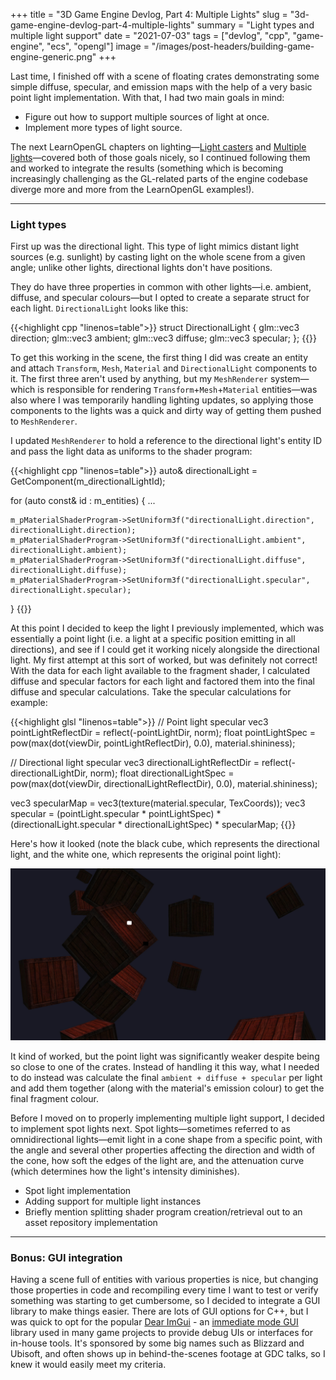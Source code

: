 +++
title = "3D Game Engine Devlog, Part 4: Multiple Lights"
slug = "3d-game-engine-devlog-part-4-multiple-lights"
summary = "Light types and multiple light support"
date = "2021-07-03"
tags = ["devlog", "cpp", "game-engine", "ecs", "opengl"]
image = "/images/post-headers/building-game-engine-generic.png"
+++

Last time, I finished off with a scene of floating crates demonstrating some simple diffuse, specular, and emission maps with the help of a very basic point light implementation. With that, I had two main goals in mind:

- Figure out how to support multiple sources of light at once.
- Implement more types of light source.

The next LearnOpenGL chapters on lighting—[Light casters](https://learnopengl.com/Lighting/Light-casters) and [Multiple lights](https://learnopengl.com/Lighting/Multiple-lights)—covered both of those goals nicely, so I continued following them and worked to integrate the results (something which is becoming increasingly challenging as the GL-related parts of the engine codebase diverge more and more from the LearnOpenGL examples!).

---

### Light types

First up was the directional light. This type of light mimics distant light sources (e.g. sunlight) by casting light on the whole scene from a given angle; unlike other lights, directional lights don't have positions.

They do have three properties in common with other lights—i.e. ambient, diffuse, and specular colours—but I opted to create a separate struct for each light. `DirectionalLight` looks like this:

{{<highlight cpp "linenos=table">}}
struct DirectionalLight
{
    glm::vec3 direction;
    glm::vec3 ambient;
    glm::vec3 diffuse;
    glm::vec3 specular;
};
{{</highlight>}}

To get this working in the scene, the first thing I did was create an entity and attach `Transform`, `Mesh`, `Material` and `DirectionalLight` components to it. The first three aren't used by anything, but my `MeshRenderer` system—which is responsible for rendering `Transform`+`Mesh`+`Material` entities—was also where I was temporarily handling lighting updates, so applying those components to the lights was a quick and dirty way of getting them pushed to `MeshRenderer`.

I updated `MeshRenderer` to hold a reference to the directional light's entity ID and pass the light data as uniforms to the shader program:

{{<highlight cpp "linenos=table">}}
auto& directionalLight = GetComponent<DirectionalLight>(m_directionalLightId);

for (auto const& id : m_entities)
{
    ...

    m_pMaterialShaderProgram->SetUniform3f("directionalLight.direction", directionalLight.direction);
    m_pMaterialShaderProgram->SetUniform3f("directionalLight.ambient", directionalLight.ambient);
    m_pMaterialShaderProgram->SetUniform3f("directionalLight.diffuse", directionalLight.diffuse);
    m_pMaterialShaderProgram->SetUniform3f("directionalLight.specular", directionalLight.specular);
}
{{</highlight>}}

At this point I decided to keep the light I previously implemented, which was essentially a point light (i.e. a light at a specific position emitting in all directions), and see if I could get it working nicely alongside the directional light. My first attempt at this sort of worked, but was definitely not correct! With the data for each light available to the fragment shader, I calculated diffuse and specular factors for each light and factored them into the final diffuse and specular calculations. Take the specular calculations for example:

{{<highlight glsl "linenos=table">}}
// Point light specular
vec3 pointLightReflectDir = reflect(-pointLightDir, norm);
float pointLightSpec = pow(max(dot(viewDir, pointLightReflectDir), 0.0), material.shininess);

// Directional light specular
vec3 directionalLightReflectDir = reflect(-directionalLightDir, norm);
float directionalLightSpec = pow(max(dot(viewDir, directionalLightReflectDir), 0.0), material.shininess);

vec3 specularMap = vec3(texture(material.specular, TexCoords));
vec3 specular = (pointLight.specular * pointLightSpec) * (directionalLight.specular * directionalLightSpec) * specularMap;
{{</highlight>}}

Here's how it looked (note the black cube, which represents the directional light, and the white one, which represents the original point light):

![Combined lights](./combined_lights.jpg)

It kind of worked, but the point light was significantly weaker despite being so close to one of the crates. Instead of handling it this way, what I needed to do instead was calculate the final `ambient + diffuse + specular` per light and add them together (along with the material's emission colour) to get the final fragment colour.

Before I moved on to properly implementing multiple light support, I decided to implement spot lights next. Spot lights—sometimes referred to as omnidirectional lights—emit light in a cone shape from a specific point, with the angle and several other properties affecting the direction and width of the cone, how soft the edges of the light are, and the attenuation curve (which determines how the light's intensity diminishes).

- Spot light implementation
- Adding support for multiple light instances
- Briefly mention splitting shader program creation/retrieval out to an asset repository implementation

---

### Bonus: GUI integration

Having a scene full of entities with various properties is nice, but changing those properties in code and recompiling every time I want to test or verify something was starting to get cumbersome, so I decided to integrate a GUI library to make things easier. There are lots of GUI options for C++, but I was quick to opt for the popular [Dear ImGui](https://github.com/ocornut/imgui) - an [immediate mode GUI](https://en.wikipedia.org/wiki/Immediate_mode_GUI) library used in many game projects to provide debug UIs or interfaces for in-house tools. It's sponsored by some big names such as Blizzard and Ubisoft, and often shows up in behind-the-scenes footage at GDC talks, so I knew it would easily meet my criteria.